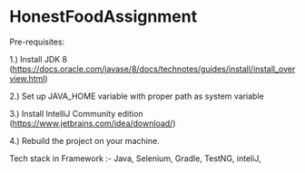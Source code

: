 # HonestFoodAssignment


Pre-requisites:

1.) Install JDK 8 (https://docs.oracle.com/javase/8/docs/technotes/guides/install/install_overview.html)

2.) Set up JAVA_HOME variable with proper path as system variable

3.) Install IntelliJ Community edition (https://www.jetbrains.com/idea/download/)

4.) Rebuild the project on your machine.


Tech stack in Framework :- Java, Selenium, Gradle, TestNG, inteliJ, 
